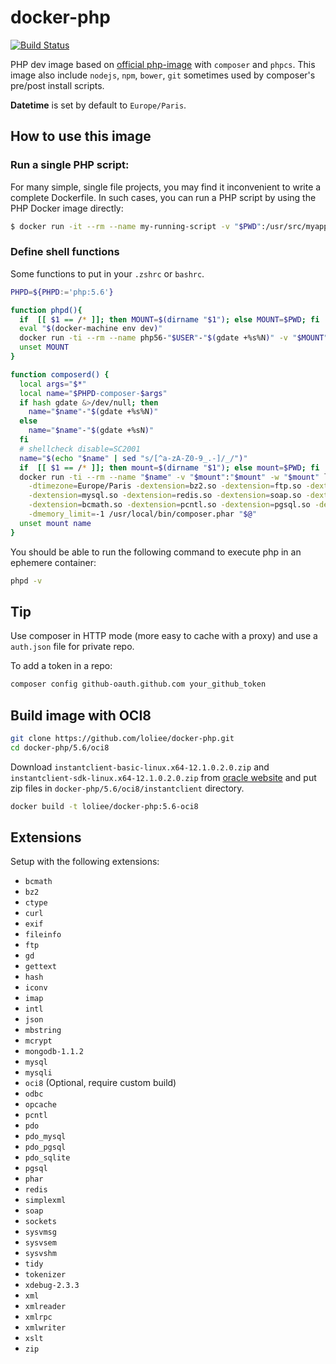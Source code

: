 # docker-php

[![Build Status](https://travis-ci.org/loliee/docker-php.svg?branch=master)](https://travis-ci.org/loliee/docker-php)

PHP dev image based on [official php-image](https://hub.docker.com/_/php/) with `composer` and `phpcs`.
This image also include `nodejs`, `npm`, `bower`, `git` sometimes used by composer's pre/post install scripts.

**Datetime** is set by default to `Europe/Paris`.

## How to use this image

### Run a single **PHP** script:

For many simple, single file projects, you may find it inconvenient to write a complete Dockerfile. In such cases, you can run a PHP script by using the PHP Docker image directly:

```bash
$ docker run -it --rm --name my-running-script -v "$PWD":/usr/src/myapp -w /usr/src/myapp loliee/docker-php:5.6 php your-script.php
```

### Define shell functions

Some functions to put in your `.zshrc` or `bashrc`.

```bash
PHPD=${PHPD:='php:5.6'}

function phpd(){
  if  [[ $1 == /* ]]; then MOUNT=$(dirname "$1"); else MOUNT=$PWD; fi
  eval "$(docker-machine env dev)"
  docker run -ti --rm --name php56-"$USER"-"$(gdate +%s%N)" -v "$MOUNT":"$MOUNT" -w "$MOUNT" "$PHPD" php "$@"
  unset MOUNT
}

function composerd() {
  local args="$*"
  local name="$PHPD-composer-$args"
  if hash gdate &>/dev/null; then
    name="$name"-"$(gdate +%s%N)"
  else
    name="$name"-"$(gdate +%sN)"
  fi
  # shellcheck disable=SC2001
  name="$(echo "$name" | sed "s/[^a-zA-Z0-9_.-]/_/")"
  if  [[ $1 == /* ]]; then mount=$(dirname "$1"); else mount=$PWD; fi
  docker run -ti --rm --name "$name" -v "$mount":"$mount" -w "$mount" loliee/docker-"$PHPD" php -n \
    -dtimezone=Europe/Paris -dextension=bz2.so -dextension=ftp.so -dextension=intl.so \
    -dextension=mysql.so -dextension=redis.so -dextension=soap.so -dextension=tidy.so \
    -dextension=bcmath.so -dextension=pcntl.so -dextension=pgsql.so -dextension=xsl.so -dextension=zip.so \
    -dmemory_limit=-1 /usr/local/bin/composer.phar "$@"
  unset mount name
}
```

You should be able to run the following command to execute php in an ephemere container:

```bash
phpd -v
```

## Tip

Use composer in HTTP mode (more easy to cache with a proxy) and use a `auth.json` file for private repo.

To add a token in a repo:

```bash
composer config github-oauth.github.com your_github_token 
```

## Build image with OCI8

```bash
git clone https://github.com/loliee/docker-php.git
cd docker-php/5.6/oci8
```

Download `instantclient-basic-linux.x64-12.1.0.2.0.zip` and `instantclient-sdk-linux.x64-12.1.0.2.0.zip` from [oracle website](http://www.oracle.com/technetwork/topics/linuxx86-64soft-092277.html) and put zip files in `docker-php/5.6/oci8/instantclient` directory.

```bash
docker build -t loliee/docker-php:5.6-oci8
```

## Extensions
Setup with the following extensions:

 - `bcmath`
 - `bz2`
 - `ctype`
 - `curl`
 - `exif`
 - `fileinfo`
 - `ftp`
 - `gd`
 - `gettext`
 - `hash`
 - `iconv`
 - `imap`
 - `intl`
 - `json`
 - `mbstring`
 - `mcrypt`
 - `mongodb-1.1.2`
 - `mysql`
 - `mysqli`
 - `oci8` (Optional, require custom build)
 - `odbc`
 - `opcache`
 - `pcntl`
 - `pdo`
 - `pdo_mysql`
 - `pdo_pgsql`
 - `pdo_sqlite`
 - `pgsql`
 - `phar`
 - `redis`
 - `simplexml`
 - `soap`
 - `sockets`
 - `sysvmsg`
 - `sysvsem`
 - `sysvshm`
 - `tidy`
 - `tokenizer`
 - `xdebug-2.3.3`
 - `xml`
 - `xmlreader`
 - `xmlrpc`
 - `xmlwriter`
 - `xslt`
 - `zip`
